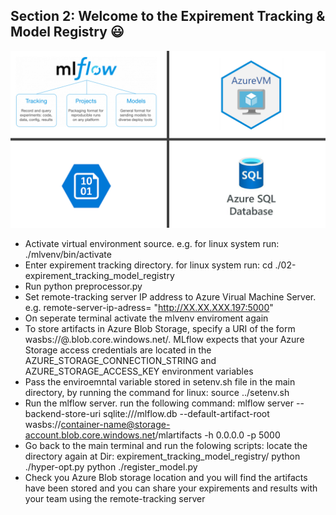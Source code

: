## Section 2: Welcome to the Expirement Tracking & Model Registry :smiley:

![alt text](../snapshots/expirement-tracking.png)


- Activate virtual environment source. e.g. for linux system run: ./mlvenv/bin/activate
- Enter expirement tracking directory. for linux system run:  cd ./02-expirement_tracking_model_registry
- Run python preprocessor.py
- Set remote-tracking server IP address to Azure Virual Machine Server. e.g. remote-server-ip-adress= "http://XX.XX.XXX.197:5000"
- On seperate terminal activate the mlvenv enviroment again
- To store artifacts in Azure Blob Storage, specify a URI of the form wasbs://<container>@<storage-account>.blob.core.windows.net/<path>. MLflow expects that your Azure Storage access credentials are located in the AZURE_STORAGE_CONNECTION_STRING and AZURE_STORAGE_ACCESS_KEY environment variables
- Pass the enviroemntal variable stored in setenv.sh file in the main directory, by running the command for linux: source ../setenv.sh
- Run the mlflow server. run the following command: mlflow server --backend-store-uri sqlite:///mlflow.db --default-artifact-root wasbs://container-name@storage-account.blob.core.windows.net/mlartifacts -h 0.0.0.0 -p 5000
- Go back to the main terminal and run the folowing scripts: locate the directory again at Dir: expirement_tracking_model_registry/
    python ./hyper-opt.py
    python ./register_model.py
- Check you Azure Blob storage location and you will find the artifacts have been stored and you can share your expirements and results with your team using the remote-tracking server 

